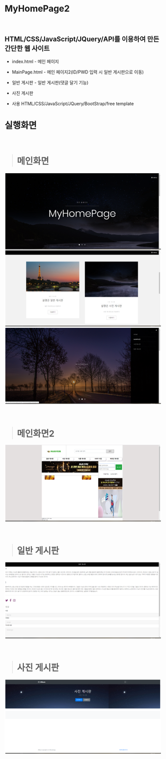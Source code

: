 MyHomePage2
==========

<br>

## HTML/CSS/JavaScript/JQuery/API를 이용하여 만든 간단한 웹 사이트

* index.html - 메인 페이지
* MainPage.html - 메인 페이지2(ID/PWD 입력 시 일반 게시판으로 이동)
* 일반 게시판 - 일반 게시판(댓글 달기 기능)
* 사진 게시판

* 사용
HTML/CSS/JavaScript/JQuery/BootStrap/free template

# 실행화면
<br/>

  > # 메인화면
![main1](./sam_img/K-002.png)
![main1](./sam_img/K-003.png)
![main1](./sam_img/K-004.png)

<br/>

  > # 메인화면2
![main3](./sam_img/K-006.png)


<br/>

  > # 일반 게시판
![main4](./sam_img/K-008.png)

<br/>

  > # 사진 게시판
![main2](./sam_img/K-005.png)

<br/>

